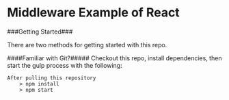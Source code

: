 # Middleware Example of React


###Getting Started###

There are two methods for getting started with this repo.

####Familiar with Git?#####
Checkout this repo, install dependencies, then start the gulp process with the following:

```
After pulling this repository
	> npm install
	> npm start
```

